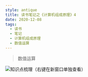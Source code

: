 ```yaml
---
style: antique
title: 读书笔记之《计算机组成原理》4
date: 2020-12-08
tags:
  - 读书
  - 笔记
  - 计算机组成原理
  - 数值运算
---
```


> 数值运算

![知识点梳理（右键在新窗口单独查看）](Computer-Organization-4-Numeric-Computation/key-knowlages.png '=1000px-500px')
